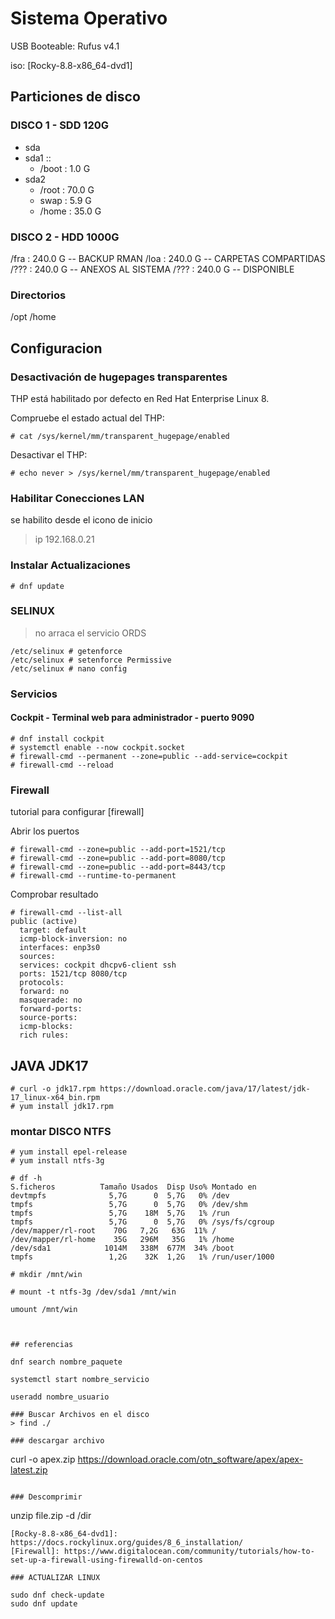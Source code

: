 # Sistema Operativo 

USB Booteable: Rufus v4.1

iso: [Rocky-8.8-x86_64-dvd1]

## Particiones de disco
### DISCO 1 - SDD 120G 
-  sda
  - sda1 :: 
    - /boot :  1.0 G
  - sda2
    - /root : 70.0 G
    - swap  :  5.9 G
    - /home : 35.0 G

### DISCO 2 - HDD 1000G
/fra : 240.0 G  -- BACKUP RMAN
/loa : 240.0 G  -- CARPETAS COMPARTIDAS
/??? : 240.0 G  -- ANEXOS AL SISTEMA
/??? : 240.0 G  -- DISPONIBLE

### Directorios
/opt
/home

## Configuracion
### Desactivación de hugepages transparentes
THP está habilitado por defecto en Red Hat Enterprise Linux 8. 

Compruebe el estado actual del THP:
```
# cat /sys/kernel/mm/transparent_hugepage/enabled
```
Desactivar el THP:
```
# echo never > /sys/kernel/mm/transparent_hugepage/enabled
```

### Habilitar Conecciones LAN
se habilito desde el icono de inicio
> ip 192.168.0.21


### Instalar Actualizaciones 
```
# dnf update
```
### SELINUX
> no arraca el servicio ORDS
```
/etc/selinux # getenforce
/etc/selinux # setenforce Permissive
/etc/selinux # nano config 
```

### Servicios 
#### Cockpit - Terminal web para administrador - puerto 9090
``` 
# dnf install cockpit
# systemctl enable --now cockpit.socket
# firewall-cmd --permanent --zone=public --add-service=cockpit
# firewall-cmd --reload
```
### Firewall
tutorial para configurar [firewall]

Abrir los puertos
```
# firewall-cmd --zone=public --add-port=1521/tcp
# firewall-cmd --zone=public --add-port=8080/tcp
# firewall-cmd --zone=public --add-port=8443/tcp
# firewall-cmd --runtime-to-permanent
```
Comprobar resultado
```
# firewall-cmd --list-all
public (active)
  target: default
  icmp-block-inversion: no
  interfaces: enp3s0
  sources:
  services: cockpit dhcpv6-client ssh
  ports: 1521/tcp 8080/tcp
  protocols:
  forward: no
  masquerade: no
  forward-ports:
  source-ports:
  icmp-blocks:
  rich rules:
```
## JAVA JDK17
```
# curl -o jdk17.rpm https://download.oracle.com/java/17/latest/jdk-17_linux-x64_bin.rpm
# yum install jdk17.rpm
```


### montar DISCO NTFS
```
# yum install epel-release
# yum install ntfs-3g
```

```
# df -h
S.ficheros          Tamaño Usados  Disp Uso% Montado en
devtmpfs              5,7G      0  5,7G   0% /dev
tmpfs                 5,7G      0  5,7G   0% /dev/shm
tmpfs                 5,7G    18M  5,7G   1% /run
tmpfs                 5,7G      0  5,7G   0% /sys/fs/cgroup
/dev/mapper/rl-root    70G   7,2G   63G  11% /
/dev/mapper/rl-home    35G   296M   35G   1% /home
/dev/sda1            1014M   338M  677M  34% /boot
tmpfs                 1,2G    32K  1,2G   1% /run/user/1000

# mkdir /mnt/win

# mount -t ntfs-3g /dev/sda1 /mnt/win

umount /mnt/win



## referencias

dnf search nombre_paquete

systemctl start nombre_servicio

useradd nombre_usuario

### Buscar Archivos en el disco
> find ./ 

### descargar archivo
```
curl -o apex.zip https://download.oracle.com/otn_software/apex/apex-latest.zip
```

### Descomprimir
```
unzip file.zip -d /dir
```
[Rocky-8.8-x86_64-dvd1]: https://docs.rockylinux.org/guides/8_6_installation/
[Firewall]: https://www.digitalocean.com/community/tutorials/how-to-set-up-a-firewall-using-firewalld-on-centos

### ACTUALIZAR LINUX

sudo dnf check-update
sudo dnf update

